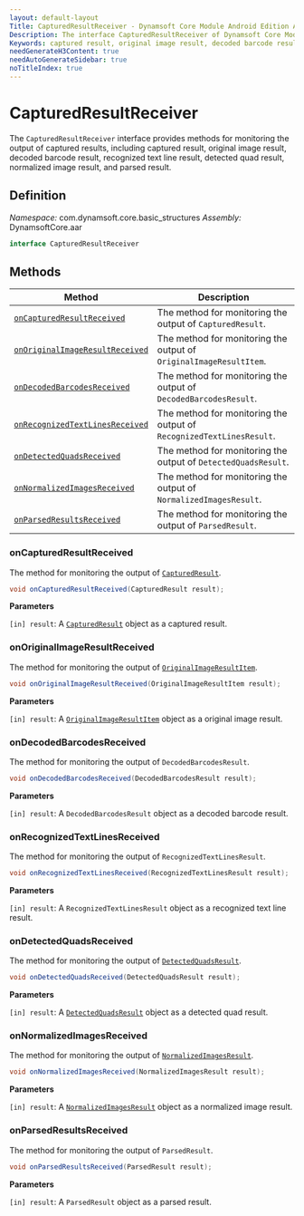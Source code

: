 ```yaml
---
layout: default-layout
Title: CapturedResultReceiver - Dynamsoft Core Module Android Edition API Reference
Description: The interface CapturedResultReceiver of Dynamsoft Core Module Android Edition provides methods for monitoring the output of captured results, including captured result, original image result, decoded barcode result, recognized text line result, detected quad result, normalized image result, and parsed result.
Keywords: captured result, original image result, decoded barcode result, recognized text line result, detected quad result, normalized image result, parsed result, Java, Kotlin
needGenerateH3Content: true
needAutoGenerateSidebar: true
noTitleIndex: true
---
```


# CapturedResultReceiver

The `CapturedResultReceiver` interface provides methods for monitoring the output of captured results, including captured result, original image result, decoded barcode result, recognized text line result, detected quad result, normalized image result, and parsed result.

## Definition

*Namespace:* com.dynamsoft.core.basic_structures
*Assembly:* DynamsoftCore.aar

```java
interface CapturedResultReceiver
```

## Methods

| Method | Description |
| ------ | ----------- |
| [`onCapturedResultReceived`](#oncapturedresultreceived) | The method for monitoring the output of `CapturedResult`. |
| [`onOriginalImageResultReceived`](#onoriginalimageresultreceived) | The method for monitoring the output of `OriginalImageResultItem`. |
| [`onDecodedBarcodesReceived`](#ondecodedbarcodesreceived) | The method for monitoring the output of `DecodedBarcodesResult`. |
| [`onRecognizedTextLinesReceived`](#onrecognizedtextlinesreceived) | The method for monitoring the output of `RecognizedTextLinesResult`. |
| [`onDetectedQuadsReceived`](#ondetectedquadsreceived) | The method for monitoring the output of `DetectedQuadsResult`. |
| [`onNormalizedImagesReceived`](#onnormalizedimagesreceived) | The method for monitoring the output of `NormalizedImagesResult`. |
| [`onParsedResultsReceived`](#onparsedresultsreceived) | The method for monitoring the output of `ParsedResult`. |

### onCapturedResultReceived

The method for monitoring the output of [`CapturedResult`](captured-result.md).

```java
void onCapturedResultReceived(CapturedResult result);
```

**Parameters**

`[in] result`: A [`CapturedResult`](captured-result.md) object as a captured result.

### onOriginalImageResultReceived

The method for monitoring the output of [`OriginalImageResultItem`](original-image-result-item.md).

```java
void onOriginalImageResultReceived(OriginalImageResultItem result);
```

**Parameters**

`[in] result`: A [`OriginalImageResultItem`](original-image-result-item.md) object as a original image result.

### onDecodedBarcodesReceived

The method for monitoring the output of `DecodedBarcodesResult`.

```java
void onDecodedBarcodesReceived(DecodedBarcodesResult result);
```

**Parameters**

`[in] result`: A `DecodedBarcodesResult` object as a decoded barcode result.

### onRecognizedTextLinesReceived

The method for monitoring the output of `RecognizedTextLinesResult`.

```java
void onRecognizedTextLinesReceived(RecognizedTextLinesResult result);
```

**Parameters**

`[in] result`: A `RecognizedTextLinesResult` object as a recognized text line result.

### onDetectedQuadsReceived

The method for monitoring the output of [`DetectedQuadsResult`]({{site.android_api}}detected-quads-result.html).

```java
void onDetectedQuadsReceived(DetectedQuadsResult result);
```

**Parameters**

`[in] result`: A [`DetectedQuadsResult`]({{site.android_api}}detected-quads-result.html) object as a detected quad result.

### onNormalizedImagesReceived

The method for monitoring the output of [`NormalizedImagesResult`]({{site.android_api}}normalized-images-result.html).

```java
void onNormalizedImagesReceived(NormalizedImagesResult result);
```

**Parameters**

`[in] result`: A [`NormalizedImagesResult`]({{site.android_api}}normalized-images-result.html) object as a normalized image result.

### onParsedResultsReceived

The method for monitoring the output of `ParsedResult`.

```java
void onParsedResultsReceived(ParsedResult result);
```

**Parameters**

`[in] result`: A `ParsedResult` object as a parsed result.
